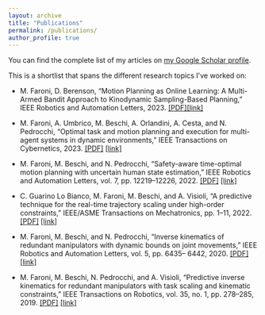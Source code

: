 ```yaml
---
layout: archive
title: "Publications"
permalink: /publications/
author_profile: true
---
```


You can find the complete list of my articles on [my Google Scholar profile](https://scholar.google.it/citations?user=jx0C-agAAAAJ&hl=en&oi=ao).

This is a shortlist that spans the different research topics I've worked on:


- M. Faroni, D. Berenson, “Motion Planning as Online Learning: A Multi-Armed Bandit Approach to Kinodynamic Sampling-Based Planning,” IEEE Robotics and Automation Letters, 2023.
[[PDF]](https://arxiv.org/pdf/2308.13949.pdf)[[link]](https://ieeexplore.ieee.org/abstract/document/10238731)

- M. Faroni, A. Umbrico, M. Beschi, A. Orlandini, A. Cesta, and N. Pedrocchi, “Optimal task and motion planning and execution for multi-agent systems in dynamic environments,” IEEE Transactions on Cybernetics, 2023. 
[[PDF]](https://arxiv.org/pdf/2303.14874.pdf) [[link]](https://ieeexplore.ieee.org/document/10102342)

- M. Faroni, M. Beschi, and N. Pedrocchi, “Safety-aware time-optimal motion planning with uncertain human state estimation,” IEEE Robotics and Automation Letters, vol. 7, pp. 12219–12226, 2022.
[[PDF]](https://arxiv.org/pdf/2210.11655.pdf) [[link]](https://ieeexplore.ieee.org/document/9913366)


- C. Guarino Lo Bianco, M. Faroni, M. Beschi, and A. Visioli, “A predictive technique for the real-time trajectory scaling under high-order constraints,” IEEE/ASME Transactions on Mechatronics,
pp. 1–11, 2022.
[[PDF]](https://hal.science/hal-04049761v1/document) [[link]](https://ieeexplore.ieee.org/document/9369148)


- M. Faroni, M. Beschi, and N. Pedrocchi, “Inverse kinematics of redundant manipulators with
dynamic bounds on joint movements,” IEEE Robotics and Automation Letters, vol. 5, pp. 6435–
6442, 2020.
[[PDF]](https://hal.science/hal-03157810/document) [[link]](https://ieeexplore.ieee.org/document/9157983)

- M. Faroni, M. Beschi, N. Pedrocchi, and A. Visioli, “Predictive inverse kinematics for redundant manipulators with task scaling and kinematic constraints,” IEEE Transactions on Robotics, vol. 35,
no. 1, pp. 278–285, 2019.
[[PDF]](https://hal.science/hal-02982618/document) [[link]](https://ieeexplore.ieee.org/document/8477138)
